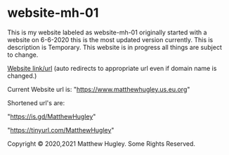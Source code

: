 # website-mh-01
This is my website labeled as website-mh-01 originally started with a website on 6-6-2020 this is the most updated version currently. This is description is Temporary. This website is in progress all things are subject to change.

[Website link/url](https://mhmatthewhugley.github.io/website-mh-01) (auto redirects to appropriate url even if domain name is changed.)

Current Website url is: "https://www.matthewhugley.us.eu.org"

Shortened url's are:

"https://is.gd/MatthewHugley"

"https://tinyurl.com/MatthewHugley"

Copyright © 2020,2021 Matthew Hugley. Some Rights Reserved.
